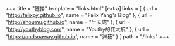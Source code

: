 +++
title = "链接"
template = "links.html"
[extra]
links = [
    { url = "http://felixpy.github.io", name = "Felix Yang's Blog" },
    { url = "http://shoumu.github.io", name = "半天成" },
    { url = "http://youthyblog.com", name = "Youthy的伟大航" },
    { url = "https://andsoaway.github.io", name = "渊薮" }
]
path = "/links"
+++
